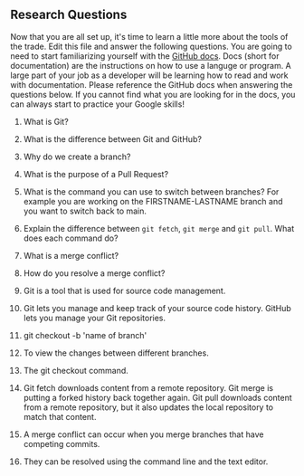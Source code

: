 ## Research Questions

Now that you are all set up, it's time to learn a little more about the tools of the trade. Edit this file and answer the following questions. You are going to need to start familiarizing yourself with the [GitHub docs](https://docs.github.com/en). Docs (short for documentation) are the instructions on how to use a languge or program. A large part of your job as a developer will be learning how to read and work with documentation. Please reference the GitHub docs when answering the questions below. If you cannot find what you are looking for in the docs, you can always start to practice your Google skills!

1. What is Git?
2. What is the difference between Git and GitHub?
3. Why do we create a branch?
4. What is the purpose of a Pull Request?
5. What is the command you can use to switch between branches? For example you are working on the FIRSTNAME-LASTNAME branch and you want to switch back to main.
6. Explain the difference between `git fetch`, `git merge` and `git pull`. What does each command do?
7. What is a merge conflict?
8. How do you resolve a merge conflict?

9. Git is a tool that is used for source code management.
10. Git lets you manage and keep track of your source code history. GitHub lets you manage your Git repositories.
11. git checkout -b 'name of branch'
12. To view the changes between different branches.
13. The git checkout command.
14. Git fetch downloads content from a remote repository. Git merge is putting a forked history back together again. Git pull downloads content from a remote repository,
    but it also updates the local repository to match that content.
15. A merge conflict can occur when you merge branches that have competing commits.
16. They can be resolved using the command line and the text editor.
